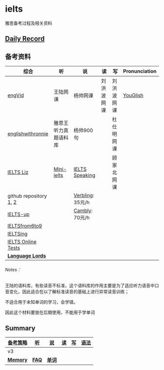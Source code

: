 # ielts

雅思备考过程及相关资料

## [Daily Record](record/daily/index.md)

## 备考资料

| 综合                                                         | 听                                   | 说                                                           | 读         | 写         | Pronunciation                     |
| ------------------------------------------------------------ | ------------------------------------ | ------------------------------------------------------------ | ---------- | ---------- | --------------------------------- |
| [engVid](https://www.engvid.com/english-lessons/)            | 王陆网课                             | 杨帅网课                                                     | 刘洪波网课 | 刘洪波网课 | [YouGlish](https://youglish.com/) |
| [englishwithronnie](https://englishwithronnie.com/home)      | 雅思王听力真题语料库                 | 杨帅900句                                                    |            | 杜仕明网课 |                                   |
| [IELTS Liz](https://ieltsliz.com/ielts-speaking-free-lessons-essential-tips/) | [Mini-ielts](http://mini-ielts.com/) | [IELTS Speaking](https://www.ieltsspeaking.co.uk/ielts-holiday-vocabulary/) |            | 顾家北网课 |                                   |
| github repository [1](https://github.com/ucatal/awesome-ielts), [2](https://github.com/shah0150/awesome-IELTS) |                                      | [Verbling](https://www.verbling.com/): 35元/h                |            |            |                                   |
| [IELTS-up](https://ielts-up.com/index.html)                  |                                      | [Cambly](https://www.cambly.com/): 70元/h                    |            |            |                                   |
| [IELTSfrom6to9](https://ielts69.com/)                        |                                      |                                                              |            |            |                                   |
| [IELTSing](https://ieltsing.com/)                            |                                      |                                                              |            |            |                                   |
| [IELTS Online Tests](https://ieltsonlinetests.com/)          |                                      |                                                              |            |            |                                   |
| **[Language Lords](https://www.youtube.com/@languagelords)** |                                      |                                                              |            |            |                                   |

###### Notes：

王陆的语料库，有些读音不标准，这个语料库的作用主要是为了适应听力语音中口音变化，因此适合在以了解标准读音的基础上进行异常读音训练；

不适合用于未知单词的学习，会学错。

因此这个材料要放在后期使用，不能用于学单词

## Summary

| [备考策略](record/summary/strategy.md) | [听](record/summary/listening.md) | [说](record/summary/speaking.md)         | [读](record/summary/reading.md) | [写](record/summary/writing.md) | [语法](record/summary/grammar.md) |
| -------------------------------------- | --------------------------------- | ---------------------------------------- | ------------------------------- | ------------------------------- | --------------------------------- |
| v3                                     |                                   |                                          |                                 |                                 |                                   |
| [**Memory**](record/summary/memory.md) | **[FAQ](record/summary/FAQ.md)**  | **[单词](record/summary/vocabulary.md)** |                                 |                                 |                                   |

